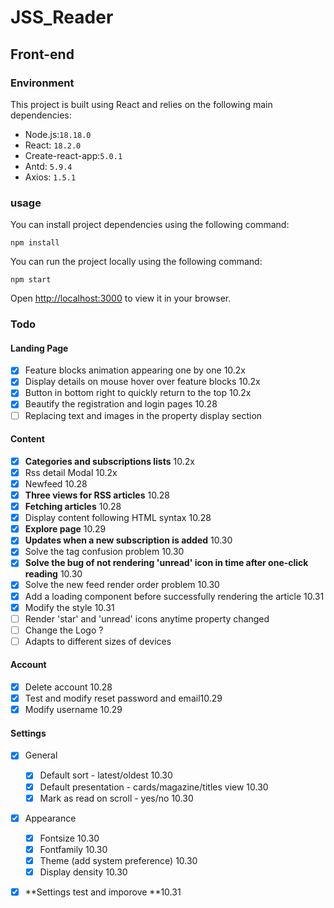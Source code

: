 # JSS_Reader

## Front-end 

### Environment

This project is built using React and relies on the following main dependencies:

- Node.js:`18.18.0`
- React: `18.2.0` 
- Create-react-app:`5.0.1`
- Antd: `5.9.4`
- Axios: `1.5.1`

### usage

You can install project dependencies using the following command:

```
npm install
```

You can run the project locally using the following command:

```
npm start
```

Open [http://localhost:3000](http://localhost:3000) to view it in your browser.

### Todo

####  **Landing Page**

- [x] Feature blocks animation appearing one by one 10.2x
- [x] Display details on mouse hover over feature blocks 10.2x
- [x] Button in bottom right to quickly return to the top 10.2x
- [x] Beautify the registration and login pages 10.28
- [ ] Replacing text and images in the property display section

#### Content

- [x] **Categories and subscriptions lists** 10.2x
- [x] Rss detail Modal 10.2x
- [x] Newfeed 10.28
- [x] **Three views for RSS articles** 10.28
- [x] **Fetching articles** 10.28
- [x] Display content following HTML syntax 10.28
- [x] **Explore page** 10.29
- [x] **Updates when a new subscription is added** 10.30
- [x] Solve the tag confusion problem 10.30
- [x] **Solve the bug of not rendering 'unread' icon in time after one-click reading** 10.30
- [x] Solve the new feed render order problem 10.30
- [x] Add a loading component before successfully rendering the article 10.31
- [x] Modify the style 10.31
- [ ] Render 'star' and 'unread' icons anytime property changed
- [ ] Change the Logo ?
- [ ] Adapts to different sizes of devices

#### Account

- [x] Delete account 10.28
- [x] Test and modify reset password and email10.29
- [x] Modify username 10.29

#### **Settings**

- [x] General
  - [x] Default sort - latest/oldest 10.30
  - [x] Default presentation - cards/magazine/titles view 10.30
  - [x] Mark as read on scroll - yes/no 10.30
- [x] Appearance
  - [x] Fontsize 10.30
  - [x] Fontfamily 10.30
  - [x] Theme (add system preference) 10.30
  - [x] Display density 10.30
- [x] **Settings test and imporove **10.31

